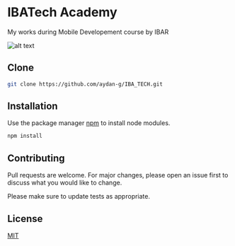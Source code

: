 # IBATech Academy

My works during Mobile Developement course by IBAR

![alt text](https://edumap.az/wp-content/uploads/2019/09/news.png "Logo Title Text 1")

## Clone

```bash
git clone https://github.com/aydan-g/IBA_TECH.git
```

## Installation

Use the package manager [npm](https://www.npmjs.com/) to install node modules.

```bash
npm install
```

## Contributing

Pull requests are welcome. For major changes, please open an issue first to discuss what you would like to change.

Please make sure to update tests as appropriate.

## License

[MIT](https://choosealicense.com/)
